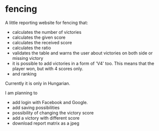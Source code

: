 # fencing

A little reporting website for fencing that:
* calculates the number of victories
* calculates the given score
* calculates the received score
* calculates the ratio
* validates the table and warns the user about victories on both side or missing victory
* it is possible to add victories in a form of 'V4' too. This means that the player won, but with 4 scores only.
* and ranking

Currently it is only in Hungarian. 

I am planning to 
* add login with Facebook and Google.
* add saving possibilities
* possibility of changing the victory score
* add a victory with different score
* download report matrix as a jpeg
